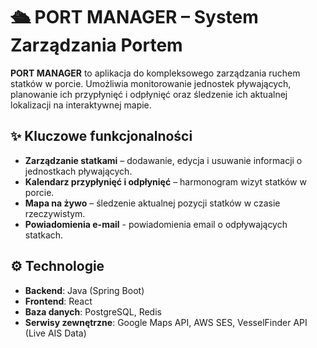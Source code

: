 # 🛳️ PORT MANAGER – System Zarządzania Portem  

**PORT MANAGER** to aplikacja do kompleksowego zarządzania ruchem statków w porcie. Umożliwia monitorowanie jednostek pływających, planowanie ich przypłynięć i odpłynięć oraz śledzenie ich aktualnej lokalizacji na interaktywnej mapie.  

## ✨ Kluczowe funkcjonalności  

- **Zarządzanie statkami** – dodawanie, edycja i usuwanie informacji o jednostkach pływających.  
- **Kalendarz przypłynięć i odpłynięć** – harmonogram wizyt statków w porcie.  
- **Mapa na żywo** – śledzenie aktualnej pozycji statków w czasie rzeczywistym.
- **Powiadomienia e-mail** - powiadomienia email o odpływających statkach.

## ⚙️ Technologie  

- **Backend**: Java (Spring Boot)  
- **Frontend**: React
- **Baza danych**: PostgreSQL, Redis
- **Serwisy zewnętrzne**: Google Maps API, AWS SES, VesselFinder API (Live AIS Data)
